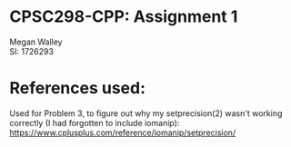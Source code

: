 # CPSC298-CPP: Assignment 1

Megan Walley  
SI: 1726293  

References used:
================
Used for Problem 3, to figure out why my setprecision(2) wasn't working correctly (I had forgotten to include iomanip):
https://www.cplusplus.com/reference/iomanip/setprecision/

